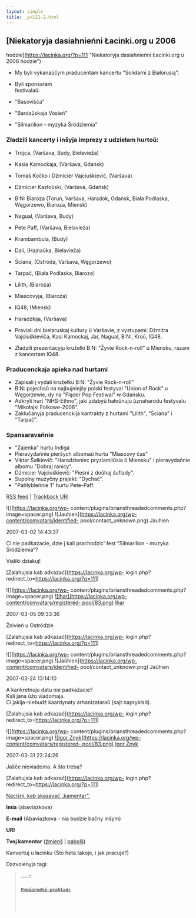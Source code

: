 ```yaml
---
layout: simple
title: _p=111-2.html 
---
```






## [Niekatoryja dasiahnieńni Łacinki.org u 2006
hodzie](https://lacinka.org/?p=111 "Niekatoryja dasiahnieńni Łacinki.org u 2006
hodzie")

  * My byli vykanaŭčym praducentam kancertu "Solidarni z Białorusią".
  * Byli sponsaram  
festivalaŭ:

  * "Basovišča"
  * "Bardaŭskaja Vosień"
  * "Silmarilion - myzyka Śródziemia"

### Zładzili kancerty i inšyja imprezy z udziełam hurtoŭ:

  * Trojca, (Varšava, Budy, Biełavieža)
  * Kasia Kamockaja, (Varšava, Gdańsk)
  * Tomaš Kočko i Dźmicier Vajciuškievič, (Varšava)
  * Dźmicier Kazłoŭski, (Varšava, Gdańsk)
  * B:N: Biaroza (Toruń, Varšava, Haradok, Gdańsk, Biała Podlaska, Węgorzewo, Biaroza, Miensk)
  * Nagual, (Varšava, Budy)
  * Pete Paff, (Varšava, Biełavieža)
  * Krambambula, (Budy)
  * Dali, (Hajnaŭka, Biełavieža)
  * Ściana, (Ostróda, Varšava, Węgorzewo)
  * Tarpač, (Biała Podlaska, Biaroza)
  * Lilith, (Biaroza)
  * Miascovyja, (Biaroza)
  * IQ48, (Miensk)
  * Haradzkija, (Varšava)

  * Praviali dni biełaruskaj kultury ŭ Varšavie, z vystupami: Dźmitra Vajciuškieviča, Kasi Kamockaj, Jar, Nagual, B:N:, Kroŭ, IQ48.

  * Zładzili prezentacyju kružełki B:N: "Žyvie Rock-n-roll" u Miensku, razam z kancertam IQ48.

### Praducenckaja apieka nad hurtami

  * Zapisali j vydali kružełku B:N: "Žyvie Rock-n-roll"
  * B:N: pajechaŭ na najbujniejšy polski festyval "Union of Rock" u Węgorzewie, dy na "Fląder Pop Festiwal" w Gdańsku.
  * Adkryli hurt "NHS-Ethno", jaki zdabyŭ hałoŭnuju ŭznaharodu festyvalu "Mikołajki Folkowe-2006".
  * Zaklučanyja praducenckija kantrakty z hurtami "Lilith", "Ściana" i "Tarpač".

### Spansaravańnie

  * "Zajenka" hurtu Indiga
  * Pieravydańnie pieršych albomaŭ hurtu "Miascovy čas"
  * Viktar Šałkievič: "Haradzieniec pryziamliŭsia ŭ Miensku" i pieravydańnie albomu "Dobraj ranicy".
  * Dźmicier Vajciuškievič: "Pieśni z doŭhaj šuflady".
  * Supolny muzyčny prajekt: "Dychać".
  * "Pahłybleńnie 1" hurtu Pete-Paff.

[RSS feed](https://lacinka.org/?feed=rss2&p=111) | [Trackback
URI](https://lacinka.org/wp-trackback.php?p=111)

![](https://lacinka.org/wp-
content/plugins/briansthreadedcomments.php?image=spacer.png)
![Jauhien](https://lacinka.org/wp-content/comvatars/identified-
pool/contact_unknown.png) Jauhien

2007-03-02 14:43:37

Ci nie padkazacie, dzie j kali prachodzic' fest “Silmarilion - muzyka
Śródziemia“?

Vialiki dziakuj!

[Zalahujsia kab adkazać](https://lacinka.org/wp-
login.php?redirect_to=https://lacinka.org/?p=111)



![](https://lacinka.org/wp-
content/plugins/briansthreadedcomments.php?image=spacer.png)
[![Ihar](https://lacinka.org/wp-content/comvatars/registered-
pool/83.png)](https://lacinka.org) [Ihar](https://lacinka.org)

2007-03-05 09:33:36

Žnivień u Ostródzie

[Zalahujsia kab adkazać](https://lacinka.org/wp-
login.php?redirect_to=https://lacinka.org/?p=111)



![](https://lacinka.org/wp-
content/plugins/briansthreadedcomments.php?image=spacer.png)
![Jaŭhien](https://lacinka.org/wp-content/comvatars/identified-
pool/contact_unknown.png) Jaŭhien

2007-03-24 13:14:10

A kankretnuju datu nie padkažacie?  
Kali jana ŭžo viadomaja.  
Ci jakija-niebudź kaardynaty arhanizataraŭ (sajt naprykład).

[Zalahujsia kab adkazać](https://lacinka.org/wp-
login.php?redirect_to=https://lacinka.org/?p=111)

![](https://lacinka.org/wp-
content/plugins/briansthreadedcomments.php?image=spacer.png) [![Igor
Znyk](https://lacinka.org/wp-content/comvatars/registered-
pool/83.png)](https://www.lacinka.org) [Igor Znyk](https://www.lacinka.org)

2007-03-31 22:24:26

Jašče nieviadoma. A što treba?

[Zalahujsia kab adkazać](https://lacinka.org/wp-
login.php?redirect_to=https://lacinka.org/?p=111)





[ Naciśni, kab skasavać „kamentar”. ](javascript:reRoot\(\))

**Imia** (abaviazkova)

**E-mail** (Abaviazkova - nia budzie bačny inšym)

**URI**

**Tvoj kamentar** ([źmienš](javascript:changeCommentSize\(-80\);) |
[pabolš](javascript:changeCommentSize\(80\)))

 Kanvertuj u łacinku (Što heta takoje, i jak pracuje?)

Dazvolenyja tagi: <a href="" title=""> <abbr title=""> <acronym title=""> <b>
<blockquote cite=""> <code> <em> <i> <strike> <strong>

Papiaredni prahlad:


